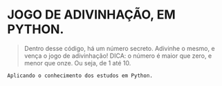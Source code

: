<h1> JOGO DE ADIVINHAÇÃO, EM PYTHON. </h1>

> Dentro desse código, há um número secreto. Adivinhe o mesmo, e vença o jogo de adivinhação!
DICA: o número é maior que zero, e menor que onze. Ou seja, de 1 até 10. 

```
Aplicando o conhecimento dos estudos em Python. 
```
